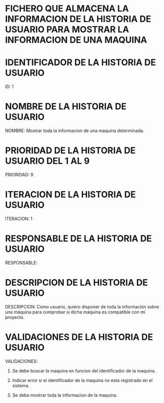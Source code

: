 # FICHERO QUE ALMACENA LA INFORMACION DE LA HISTORIA DE USUARIO PARA MOSTRAR LA INFORMACION DE UNA MAQUINA

# IDENTIFICADOR DE LA HISTORIA DE USUARIO

ID: 1

# NOMBRE DE LA HISTORIA DE USUARIO

NOMBRE: Mostrar toda la informacion de una maquina determinada.

# PRIORIDAD DE LA HISTORIA DE USUARIO DEL 1 AL 9

PRIORIDAD: 9

# ITERACION DE LA HISTORIA DE USUARIO

ITERACION: 1

# RESPONSABLE DE LA HISTORIA DE USUARIO

RESPONSABLE: 

# DESCRIPCION DE LA HISTORIA DE USUARIO

DESCRIPCION: Como usuario, quiero disponer de toda la información sobre una máquina para comprobar si dicha máquina es compatible con mi proyecto.

# VALIDACIONES DE LA HISTORIA DE USUARIO

VALIDACIONES:

1) Se debe buscar la maquina en funcion del identificador de la maquina.

2) Indicar error si el identificador de la maquina no esta registrado en el sistema.

3) Se debe mostrar toda la informacion de la maquina.
